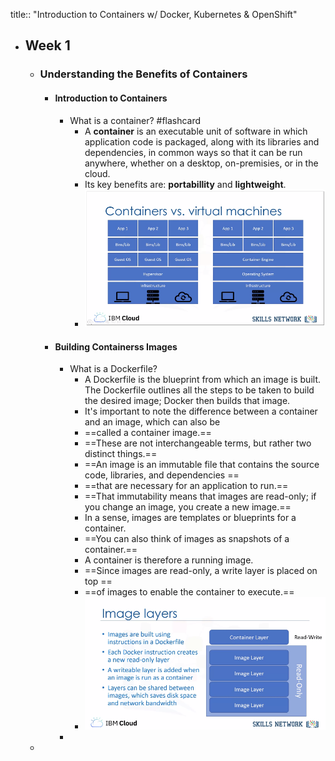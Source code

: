 title:: "Introduction to Containers w/ Docker, Kubernetes & OpenShift"

- ## Week 1
	- ### Understanding the Benefits of Containers
		- #### Introduction to Containers
			- What is a container? #flashcard
				- A **container** is an executable unit of software in which application code is packaged, along with its libraries and dependencies, in common ways so that it can be run anywhere, whether on a desktop, on-premisies, or in the cloud.
				- Its key benefits are: **portabillity** and **lightweight**.
				- ![image.png](../assets/image_1659713334665_0.png)
		- #### Building Containerss Images
			- What is a Dockerfile?
				- A Dockerfile is the blueprint from which an image is built. The Dockerfile outlines all the steps to be taken to build the desired image; Docker then builds that image.
				- It's important to note the difference between a container and an image, which can also be
				- ==called a container image.==
				- ==These are not interchangeable terms, but rather two distinct things.==
				- ==An image is an immutable file that contains the source code, libraries, and dependencies ==
				- ==that are necessary for an application to run.==
				- ==That immutability means that images are read-only; if you change an image, you create a new image.==
				- In a sense, images are templates or blueprints for a container.
				- ==You can also think of images as snapshots of a container.==
				- A container is therefore a running image.
				- ==Since images are read-only, a write layer is placed on top ==
				- ==of images to enable the container to execute.==
				- ![image.png](../assets/image_1659714500691_0.png)
			-
	-
